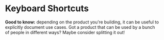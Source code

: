 # Keyboard Shortcuts

**Good to know:** depending on the product you're building, it can be useful to explicitly document use cases. Got a product that can be used by a bunch of people in different ways? Maybe consider splitting it out!

